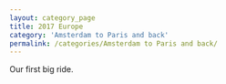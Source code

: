 ```yaml
---
layout: category_page
title: 2017 Europe 
category: 'Amsterdam to Paris and back' 
permalink: /categories/Amsterdam to Paris and back/
---
```


Our first big ride.
